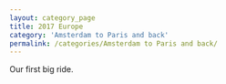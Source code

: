 ```yaml
---
layout: category_page
title: 2017 Europe 
category: 'Amsterdam to Paris and back' 
permalink: /categories/Amsterdam to Paris and back/
---
```


Our first big ride.
